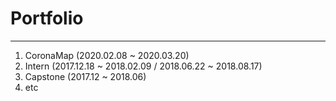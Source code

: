 # Portfolio
------------------
1. CoronaMap (2020.02.08 ~ 2020.03.20)
2. Intern (2017.12.18 ~ 2018.02.09 / 2018.06.22 ~ 2018.08.17)
3. Capstone (2017.12 ~ 2018.06)
4. etc
